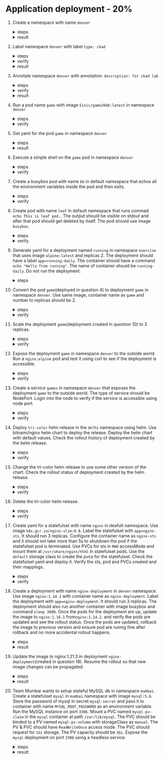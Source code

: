 # Application deployment - 20%

1. Create a namespace with name `denver`

    <details><summary>steps</summary>
    <p>

    ```bash
    kubectl create namespace denver
    ```
    </p>
    </details>

    <details><summary>result</summary>
    <p>

    ```text
    namespace/denver created
    ```
    </p>
    </details>

2. Label namespace `denver` with label `type: ckad`

    <details><summary>steps</summary>
    <p>

    ```bash
    kubectl label namespace denver type=ckad
    ```
    </p>
    </details>

    <details><summary>verify</summary>
    <p>

    ```bash
    kubectl get namespace denver --show-labels
    ```
    </p>
    </details>

    <details><summary>result</summary>
    <p>

    ```text
    NAME     STATUS   AGE   LABELS
    denver   Active   22m   kubernetes.io/metadata.name=denver,type=ckad
    ```
    </p>
    </details>

3. Annotate namespace `denver` with annotation:  `description: for ckad lab`

    <details><summary>steps</summary>
    <p>

    ```bash
    kubectl annotate namespace denver description='for ckad lab'
    ```
    </p>
    </details>

    <details><summary>verify</summary>
    <p>

    ```bash
    kubectl get namespace denver -o jsonpath={.metadata.annotations}
    ```
    </p>
    </details>

    <details><summary>result</summary>
    <p>

    ```text
    {"description":"for ckad lab"}
    ```
    </p>
    </details>

4. Run a pod name `game` with image `Einic/game2048:latest` in namespace `denver`

    <details><summary>steps</summary>
    <p>

    ```bash
    kubectl run game -n denver --image=Einic/game2048:latest --restart=Never
    ```
    </p>
    </details>

    <details><summary>verify</summary>
    <p>

    ```text
    kubectl get po -n denver
    NAME   READY   STATUS    RESTARTS   AGE
    game   1/1     Running   0          6m32s
    ```
    </p>
    </details>

5. Get yaml for the pod `game` in namespace `denver`

    <details><summary>steps</summary>
    <p>

    ```bash
    kubectl get po game -n denver -o yaml
    ```
    </p>
    </details>

    <details><summary>result</summary>
    <p>

    ```yaml
    metadata:
      creationTimestamp: "2021-10-03T05:45:26Z"
    labels:
      run: game
    name: game
    namespace: denver
    resourceVersion: "240869"
    uid: 9f79d237-c090-4cdc-a422-48ba266f3497
    spec:
      containers:
      - image: Einic/game2048:latest
        imagePullPolicy: Always
        name: game
        resources: {}
        terminationMessagePath: /dev/termination-log
        terminationMessagePolicy: File
        volumeMounts:
        - mountPath: /var/run/secrets/kubernetes.io/serviceaccount
          name: kube-api-access-l4b8x
          readOnly: true
    dnsPolicy: ClusterFirst
    enableServiceLinks: true
    nodeName: minikube
    preemptionPolicy: PreemptLowerPriority
    priority: 0
    restartPolicy: Never
    schedulerName: default-scheduler
    securityContext: {}
    serviceAccount: default
    serviceAccountName: default
    terminationGracePeriodSeconds: 30
    tolerations:
    - effect: NoExecute
        key: node.kubernetes.io/not-ready
        operator: Exists
        tolerationSeconds: 300
    - effect: NoExecute
        key: node.kubernetes.io/unreachable
        operator: Exists
        tolerationSeconds: 300
    volumes:
    - name: kube-api-access-l4b8x
        projected:
        defaultMode: 420
        sources:
        - serviceAccountToken:
            expirationSeconds: 3607
            path: token
        - configMap:
            items:
            - key: ca.crt
                path: ca.crt
            name: kube-root-ca.crt
        - downwardAPI:
            items:
            - fieldRef:
                apiVersion: v1
                fieldPath: metadata.namespace
                path: namespace
    status:
      conditions:
      - lastProbeTime: null
        lastTransitionTime: "2021-10-03T05:45:26Z"
        status: "True"
        type: Initialized
      - lastProbeTime: null
        lastTransitionTime: "2021-10-03T05:45:59Z"
        status: "True"
        type: Ready
      - lastProbeTime: null
        lastTransitionTime: "2021-10-03T05:45:59Z"
        status: "True"
        type: ContainersReady
      - lastProbeTime: null
        lastTransitionTime: "2021-10-03T05:45:26Z"
        status: "True"
        type: PodScheduled
      containerStatuses:
      - containerID: docker://a22afea1c9fef2c8f0d7c171d71c44901858db40105c53fd6722e3a66a768467
        image: Einic/game2048:latest
        imageID: docker-pullable://Einic/game2048@sha256:d39bc83cd36b5179e547ce172332e687f83cbe3e4b5ee24f4714073068663708
        lastState: {}
        name: game
        ready: true
        restartCount: 0
        started: true
          state:
            running:
              startedAt: "2021-10-03T05:45:59Z"
    hostIP: 192.168.49.2
    phase: Running
    podIP: 172.17.0.23
    podIPs:
    - ip: 172.17.0.23
    qosClass: BestEffort
    startTime: "2021-10-03T05:45:26Z"
    ```
    </p>
    </details>

6. Execute a simple shell on the `game` pod in namespace `denver`

    <details><summary>steps</summary>
    <p>

    ```bash
    kubectl exec -it game -n denver -- /bin/sh
    ```
    </p>
    </details>

    <details><summary>verify</summary>
    <p>

    ```bash
    kubectl exec -it game -n denver -- /bin/sh
    # hostname
    game
    ```
    </p>
    </details>

7. Create a busybox pod with name `bb` in default namespace that echos all the environment variables inside the pod and then exits.

    <details><summary>steps</summary>
    <p>

    ```bash
    kubectl run bb --image=busybox --restart=Never -it -- env
    ```
    </p>
    </details>

    <details><summary>verify</summary>
    <p>

    ```bash
    PATH=/usr/local/sbin:/usr/local/bin:/usr/sbin:/usr/bin:/sbin:/bin
    HOSTNAME=bb
    TERM=xterm
    KUBERNETES_PORT_443_TCP_PROTO=tcp
    KUBERNETES_PORT_443_TCP_PORT=443
    KUBERNETES_PORT_443_TCP_ADDR=10.96.0.1
    KUBERNETES_SERVICE_HOST=10.96.0.1
    KUBERNETES_SERVICE_PORT=443
    KUBERNETES_SERVICE_PORT_HTTPS=443
    KUBERNETES_PORT=tcp://10.96.0.1:443
    KUBERNETES_PORT_443_TCP=tcp://10.96.0.1:443
    HOME=/root
    ```
    </p>
    <p>

    ```bash
    kubectl get po
    NAME                     READY   STATUS             RESTARTS         AGE
    bb                       0/1     Completed          0                86s
    ```
    </p>
    </details>

8. Create pod with name `leaf` in default namespace that runs commad `echo This is leaf pod.`. The output should be visible on stdout and after that pod should get deleted by itself. The pod should use image `busybox`.

    <details><summary>steps</summary>
    <p>

    ```bash
    kubectl run leaf --image=busybox -it --rm --restart=Never -- /bin/sh -c 'echo This is leaf pod.'
    ```
    </p>
    </details>

    <details><summary>verify</summary>
    <p>

    ```bash
    kubectl run leaf --image=busybox -it --rm --restart=Never -- /bin/sh -c 'echo This is leaf pod.'
    This is leaf pod.
    pod "leaf" deleted
    ```
    </p>
    </details>

9. Generate yaml for a deployment named `running` in namespace `exercise` that uses image `alpine:latest` and replicas 2. The deployment should have a label `app=running-daily`. The container should have a command `echo "Hello from running"`. The name of container should be `running-daily`. Do not run the deployment.

    <details><summary>steps</summary>
    <p>

    ```bash
    kubectl create ns exercise
    ```
    <p>

    ```bash
    kubectl create deploy running --image=alpine:latest --replicas=2 --namespace=exercise --dry-run=client -o yaml -- /bin/sh -c 'echo "Hello from running"'
    ```
    </p>

    Edit the container name to `running-daily` and add the label `app=running-daily`.
    <p>

    ```yaml
    apiVersion: apps/v1
    kind: Deployment
    metadata:
      creationTimestamp: null
      labels:
        app: running-daily
    name: running
    namespace: exercise
    spec:
      replicas: 2
    selector:
      matchLabels:
        app: running-daily
    strategy: {}
    template:
      metadata:
        creationTimestamp: null
        labels:
          app: running-daily
      spec:
        containers:
        - command:
          - /bin/sh
          - -c
          - echo "Hello from running"
          image: alpine:latest
          name: running-daily
          resources: {}
    status: {}
    ```
    </details>

10. Convert the pod `game`(deployed in question 4) to deployment `game` in namespace `denver`. Use same image, container name as `game` and number to replicas should be 2.

    <details><summary>steps</summary>
    <p>

    ```bash
    kubectl create deployment game -n denver --image=Einic/game2048:latest --replicas=2 --dry-run=client -o yaml > game_deploy.yaml
    ```
    </p>
    <p>

    ```bash
    vi game_deploy.yaml
    ```
    </p>
    <p>

    ```yaml
    apiVersion: apps/v1
    kind: Deployment
    metadata:
      creationTimestamp: null
    labels:
      app: game
    name: game
    namespace: denver
    spec:
      replicas: 2
      selector:
        matchLabels:
          app: game
      strategy: {}
      template:
        metadata:
          creationTimestamp: null
          labels:
            app: game
        spec:
          containers:
          - image: Einic/game2048:latest
            name: game2048
            resources: {}
    status: {}
    ```
    </p>
    <p>

    ```bash
    kubectl apply -f game_deploy.yaml
    ```
    </p>
    </details>

    <details><summary>verify</summary>
    <p>

    ```text
    kubectl get po -n denver
    NAME                    READY   STATUS    RESTARTS   AGE
    game                    1/1     Running   0          20m
    game-6dbf688b5f-jqfhn   1/1     Running   0          12s
    game-6dbf688b5f-qm7gm   1/1     Running   0          12s
    ```
    </p>
    <p>

    ```text
    kubectl get deployment -n denver
    NAME   READY   UP-TO-DATE   AVAILABLE   AGE
    game   2/2     2            2           82s
    ```
    </p>
    </details>

11. Scale the deployment `game`(deployment created in question 10) to 3 replicas.

    <details><summary>steps</summary>
    <p>

    ```bash
    kubectl scale deployment game -n denver --replicas=3
    ```
    </p>
    </details>

    <details><summary>verify</summary>
    <p>

    ```text
    kubectl get po -n denver
    NAME                    READY   STATUS              RESTARTS   AGE
    game                    1/1     Running             0          68m
    game-6dbf688b5f-jqfhn   1/1     Running             0          48m
    game-6dbf688b5f-qm7gm   1/1     Running             0          48m
    game-6dbf688b5f-xbmwt   0/1     ContainerCreating   0          5s
    ```
    </p>
    </details>

12. Expose the deployment `game` in namespace `denver` to the outside world. Run a `nginx:alpine` pod and test it using curl to see if the deployment is accessible.

    <details><summary>steps</summary>
    <p>

    ```bash
    kubectl expose deployment game -n denver --port=4444 --target-port=80 --type=ClusterIP --name=games
    ```
    </p>
    </details>

    <details><summary>verify</summary>
    <p>

    ```bash
    kubectl get svc -n denver
    NAME    TYPE        CLUSTER-IP       EXTERNAL-IP   PORT(S)          AGE
    games   ClusterIP   10.111.182.190   <none>        4444/TCP         2m40s
    ```
    </p>

    <p>

    ```bash
    kubectl run curl --rm -it --image=nginx:alpine --restart=Never -n denver -- /bin/sh -c 'curl -I http://10.111.182.190:4444'
    ```
    </p>

    <p>

    ```text
    HTTP/1.1 200 OK
    Server: nginx/1.15.12
    Date: Sun, 03 Oct 2021 07:09:06 GMT
    Content-Type: text/html
    Content-Length: 3378
    Last-Modified: Wed, 26 Sep 2018 18:37:14 GMT
    Connection: keep-alive
    ETag: "5babd1da-d32"
    Accept-Ranges: bytes

    pod "curl" deleted
    ```
    </p>
    </details>

13. Create a service `games` in namespace `denver` that exposes the deployment `game` to the outside world. The type of service should be NodePort. Login into the node to verify if the service is accessible using node port.

    <details><summary>steps</summary>
    <p>

    ```bash
    kubectl expose deployment game -n denver --port=3333 --target-port=80 --type=NodePort --name=game
    ```
    </p>
    </details>

    <details><summary>verify</summary>
    <p>

    ```bash
    kubectl get  svc -n denver
    NAME    TYPE        CLUSTER-IP       EXTERNAL-IP   PORT(S)          AGE
    game    NodePort    10.98.205.242    <none>        3333:32105/TCP   9m16s
    ```
    </p>

    <p>

    ```bash
    kubectl get po -n denver -o wide
    NAME                    READY   STATUS      RESTARTS   AGE   IP            NODE       NOMINATED NODE   READINESS GATES
    game-6dbf688b5f-jqfhn   1/1     Running     0          72m   172.17.0.24   minikube   <none>           <none>
    game-6dbf688b5f-qm7gm   1/1     Running     0          72m   172.17.0.25   minikube   <none>           <none>
    game-6dbf688b5f-xbmwt   1/1     Running     0          23m   172.17.0.26   minikube   <none>           <none>
    ```
    <p>

    ```bash
    minikube ssh
    Last login: Sun Oct  3 07:03:31 2021 from 192.168.49.1
    docker@minikube:~$
    ```
    </p>

    In this example, minikube is being used. If you are using some other cluster, you can login on the corresponding node where the game pod is running and then run the following command(replace minikube with your node name) to verify if the service is accessible.
    <p>

    ```bash
    docker@minikube:~$ curl -I http://minikube:32105
    HTTP/1.1 200 OK
    Server: nginx/1.15.12
    Date: Sun, 03 Oct 2021 07:15:15 GMT
    Content-Type: text/html
    Content-Length: 3378
    Last-Modified: Wed, 26 Sep 2018 18:37:14 GMT
    Connection: keep-alive
    ETag: "5babd1da-d32"
    Accept-Ranges: bytes
    ```
    </p>
    </details>

14. Deploy `tri-color` helm release in the `delhi` namespace using helm. Use bitnami/nginx helm chart to deploy the release. Deploy the helm chart with default values. Check the rollout history of deployment created by the helm release.

    <details><summary>steps</summary>
    Dowload the helm chart from bitnami/nginx repository.
    <p>

    ```bash
    helm repo add bitnami https://charts.bitnami.com/bitnami
    ```
    </p>

    Update the helm repo
    <p>

    ```bash
    helm repo update
    ```
    </p>

    Install the release
    <p>

    ```bash
    helm install tri-color bitnami/nginx --create-namespace --namespace delhi
    ```
    </p>

    Check deployment created and rollout status.
    <p>

    ```bash
    kubectl get deploy -n delhi
    kubectl rollout status deploy tri-color-nginx -n delhi
    ```
    </details>

    <details><summary>verify</summary>
    <p>

    ```text
    helm install tri-color bitnami/nginx --create-namespace --namespace delhi
    NAME: tri-color
    LAST DEPLOYED: Sun Oct  3 13:14:45 2021
    NAMESPACE: delhi
    STATUS: deployed
    REVISION: 1
    TEST SUITE: None
    NOTES:
    ** Please be patient while the chart is being deployed **

    NGINX can be accessed through the following DNS name from within your cluster:

        tri-color-nginx.delhi.svc.cluster.local (port 80)

    To access NGINX from outside the cluster, follow the steps below:

    1. Get the NGINX URL by running these commands:

    NOTE: It may take a few minutes for the LoadBalancer IP to be available.
            Watch the status with: 'kubectl get svc --namespace delhi -w tri-color-nginx'

        export SERVICE_PORT=$(kubectl get --namespace delhi -o jsonpath="{.spec.ports[0].port}" services tri-color-nginx)
        export SERVICE_IP=$(kubectl get svc --namespace delhi tri-color-nginx -o jsonpath='{.status.loadBalancer.ingress[0].ip}')
        echo "http://${SERVICE_IP}:${SERVICE_PORT}"

    ```
    </p>
    <p>

    ```bash
    helm list -n delhi
    NAME     	NAMESPACE	REVISION	UPDATED                             	STATUS  	CHART      	APP VERSION
    tri-color	delhi    	1       	2021-10-03 13:14:45.184267 +0530 IST	deployed	nginx-9.5.5	1.21.3
    ```
    </p>
    <p>

    ```bash
    kubectl get po -n delhi
    NAME                              READY   STATUS    RESTARTS   AGE
    tri-color-nginx-c987dd577-f4lg6   1/1     Running   0          110s
    ```
    </p>

    Check rollout status of deployment created.

    <p>

    ```bash
    kubectl get deploy -n delhi
    NAME              READY   UP-TO-DATE   AVAILABLE   AGE
    tri-color-nginx   1/1     1            1           3m45s
    ```

    <p>

    ```bash
    kubectl rollout status deploy tri-color-nginx -n delhi
    deployment "tri-color-nginx" successfully rolled out
    ```
    </details>

15. Change the tri-color helm release to use some other version of the chart. Check the rollout status of deployment created by the helm release.

    <details><summary>steps</summary>
    Search version for bitnami/nginx chart.
    <p>

    ```bash
    helm search repo bitnami/nginx --versions
    ```
    </p>

    Update the helm release `tri-color`
    <p>

    ```bash
    helm upgrade --install tri-color --version=9.5.0 bitnami/nginx --create-namespace --namespace delhi
    ```
    </p>

    Check the rollout history for deployment.
    <p>

    ```bash
    kubectl rollout history deploy tri-color-nginx -n delhi
    ```
    </p>
    </details>

    <details><summary>verify</summary>
    Check the new release.
    <p>

    ```bash
    helm upgrade --install tri-color --version=9.5.0 bitnami/nginx --create-namespace --namespace delhi
    Release "tri-color" has been upgraded. Happy Helming!
    NAME: tri-color
    LAST DEPLOYED: Sun Oct  3 13:26:24 2021
    NAMESPACE: delhi
    STATUS: deployed
    REVISION: 2
    TEST SUITE: None
    NOTES:
    ** Please be patient while the chart is being deployed **

    NGINX can be accessed through the following DNS name from within your cluster:

        tri-color-nginx.delhi.svc.cluster.local (port 80)

    To access NGINX from outside the cluster, follow the steps below:

    1. Get the NGINX URL by running these commands:

    NOTE: It may take a few minutes for the LoadBalancer IP to be available.
            Watch the status with: 'kubectl get svc --namespace delhi -w tri-color-nginx'

        export SERVICE_PORT=$(kubectl get --namespace delhi -o jsonpath="{.spec.ports[0].port}" services tri-color-nginx)
        export SERVICE_IP=$(kubectl get svc --namespace delhi tri-color-nginx -o jsonpath='{.status.loadBalancer.ingress[0].ip}')
        echo "http://${SERVICE_IP}:${SERVICE_PORT}"
    ```
    </p>
    List the helm release.
    <p>

    ```bash
    helm list -n delhi
    NAME     	NAMESPACE	REVISION	UPDATED                             	STATUS  	CHART      	APP VERSION
    tri-color	delhi    	2       	2021-10-03 13:26:24.203328 +0530 IST	deployed	nginx-9.5.0	1.21.1
    ```
    </p>

    Check rollout status of deployment created.
    <p>

    ```bash
    kubectl rollout history deploy tri-color-nginx -n delhi
    deployment.apps/tri-color-nginx
    REVISION  CHANGE-CAUSE
    1         <none>
    2         <none>
    ```
    </p>
    </details>

16. Delete the tri-color helm release.

    <details><summary>steps</summary>
    Delete the helm release `tri-color`.
    <p>

    ```bash
    helm uninstall tri-color -n delhi
    ```
    </p>
    </details>

    <details><summary>verify</summary>
    <p>

    ```bash
    helm uninstall tri-color -n delhi
    release "tri-color" uninstalled
    ```
    </p>
    </details>

17. Create yaml for a statefulset with name `nginx` in deafult namespace. Use image `k8s.gcr.io/nginx-slim:0.8`. Label the statefulset with `app=nginx-sts`. It should run 3 replicas. Configure the container name as `nginx-sts` and it should not take more than 5s to shutdown the pod if the statefulset pod is terminated. Use PVCs for sts in `RWO` accessMode and mount them at `/usr/share/nginx/html` in statefulset pods. Use the `default` storage class to create the pvcs for the statefulset. Check the statefulset yaml and deploy it. Verify the sts, pod and PVCs created and their mappings.

    <details><summary>steps</summary>
    Prepare yaml for statefulset.
    <p>

    ```text
    apiVersion: apps/v1
    kind: StatefulSet
    metadata:
      name: nginx
    spec:
      selector:
        matchLabels:
          app: nginx-sts
      serviceName: "nginx"
      replicas: 3 # by default is 1
      template:
        metadata:
          labels:
            app: nginx-sts
        spec:
          terminationGracePeriodSeconds: 5
          containers:
          - name: nginx-sts
            image: k8s.gcr.io/nginx-slim:0.8
            volumeMounts:
            - name: www
              mountPath: /usr/share/nginx/html
      volumeClaimTemplates:
      - metadata:
          name: www
        spec:
          accessModes: [ "ReadWriteOnce" ]
          resources:
            requests:
              storage: 200Mi
    ```
    </p>

    deploy statefulset.

    <p>

    ```bash
    kubectl apply -f nginx-sts.yaml
    ```
    </p>

    Check the statefulset, pods and PVCs.
    <p>

    ```bash
    kubectl get statefulset,po,pvc
    ```
    </p>
    </details>

    <details><summary>verify</summary>
    <p>

    ```text
    kubectl get statefulset,po,pvc -o wide
    NAME                     READY   AGE     CONTAINERS   IMAGES
    statefulset.apps/nginx   3/3     5m11s   nginx-sts    k8s.gcr.io/nginx-slim:0.8

    NAME                         READY   STATUS             RESTARTS          AGE     IP            NODE       NOMINATED NODE   READINESS GATES
    pod/nginx-0                  1/1     Running            0                 5m11s   172.17.0.27   minikube   <none>           <none>
    pod/nginx-1                  1/1     Running            0                 5m9s    172.17.0.28   minikube   <none>           <none>
    pod/nginx-2                  1/1     Running            0                 5m8s    172.17.0.31   minikube   <none>           <none>

    NAME                                STATUS   VOLUME                                     CAPACITY   ACCESS MODES   STORAGECLASS   AGE
    persistentvolumeclaim/www-nginx-0   Bound    pvc-2b120e12-53e6-40b4-bb5b-6bb5c1aa0698   200Mi      RWO            standard       2m59s
    persistentvolumeclaim/www-nginx-1   Bound    pvc-a34cf366-061c-4ef3-932f-ea2274d9154e   200Mi      RWO            standard       2m56s
    persistentvolumeclaim/www-nginx-2   Bound    pvc-29417f58-6048-457a-a30f-ae3194be4e39   200Mi      RWO            standard       2m53s

    ```
    </p>
    </details>

18. Create a deployment with name `nginx-deployment` in `denver` namespace. Use image `nginx:1.14.2` with container name as `nginx-deployment`. Label the deployment with `app=nginx-deployment`. It should run 3 replicas. The deployment should also run another container with image busybox and command `sleep 3600`. Once the pods for the deployment are up, update the image to `nginx:1.16.1` from`nginx:1.14.2`. and verify the pods are updated and see the rollout status. Once the pods are updated, rollback the image to previous version and ensure pod are runnig fine after rollback and no more accidental rollout happens.

    <details><summary>steps</summary>
    Create initial deployment yaml and store in nginx-deployment.yaml.
    <p>

    ```bash
    kubectl create deploy nginx-deployment -n denver --image=nginx:1.14.2 --replicas=3 --dry-run=client -o yaml
    ```
    </p>
    Edit the deployment yaml to add another container.

    <p>

    ```yaml
    apiVersion: apps/v1
    kind: Deployment
    metadata:
      creationTimestamp: null
      labels:
        app: nginx-deployment
      name: nginx-deployment
      namespace: denver
    spec:
      replicas: 3
      selector:
        matchLabels:
          app: nginx-deployment
      strategy: {}
      template:
        metadata:
          creationTimestamp: null
          labels:
            app: nginx-deployment
        spec:
          containers:
          - image: busybox
            name: busybox
            command: ["/bin/sh", "-c", "sleep 3600"]
          - image: nginx:1.14.2
            name: nginx-deployment
            resources: {}
    status: {}
    ```
    </p>
    Apply the deployment yaml.

    <p>

    ```bash
    kubectl apply -f nginx-deployment.yaml
    ```
    </p>
    Update the image to nginx:1.16.1.
    <p>

    ```bash
    kubectl set image deploy nginx-deployment nginx-deployment=nginx:1.16.2 -n denver
    ```
    </p>
    Verify the pods are updated and see the rollout status.
    <p>

    ```bash
    kubectl rollout status deploy nginx-deployment -n denver
    ```
    </p>
    Rollback the image to nginx:1.14.2.
    <p>

    ```bash
    kubectl rollout undo nginx-deployment -n denver --to-revision=1
    ```
    </p>
    Pause the rollout to avoid any further release.
    <p>

    ```bash
    kubectl rollout pause nginx-deployment -n denver
    ```
    </p>
    </details>

    <details><summary>result</summary>
    Verify that deployment pods are running fine.
    <p>

    ```text
    ┗━ ॐ  kubectl get po -n denver -l app=nginx-deployment
    NAME                                READY   STATUS      RESTARTS   AGE
    nginx-deployment-6774947b7d-cprzd   2/2     Running     0          36s
    nginx-deployment-6774947b7d-g9wfm   2/2     Running     0          59s
    nginx-deployment-6774947b7d-v4zzm   2/2     Running     0          80s
    ```
    </p>

    Verify that the image is updated.
    <p>

    ```bash
    kubectl get po -n denver -l app=nginx-deployment -o jsonpath='{.items[*].spec.containers[?(@.name=="nginx-deployment")].image}'
    ```
    </p>
    Verify if the rollout is paused. Try updating a new image and see if changes gets rolled out.
    <p>

    ```bash
    ┗━ ॐ  kubectl set image deploy nginx-deployment nginx-deployment=nginx:1.16.4 -n denver
    deployment.apps/nginx-deployment image updated
    ┗━ ॐ  kubectl rollout status deploy nginx-deployment -n denver
    Waiting for deployment "nginx-deployment" rollout to finish: 0 out of 3 new replicas have been updated...
    ```
    </p>
    If you check the rollout will not happen and old pods will keep running. We may have to resume the rollout to see the changes.
    </details>

19. Update the image to nginx:1.21.3 in deployment `nginx-deployment`(created in question 18). Resume the rollout so that new image changes can be propagated.

    <details><summary>steps</summary>
    <p>

    ```bash
    kubectl set image deploy nginx-deployment nginx-deployment=nginx:1.21.3 -n denver
    ```
    </p>
    Resume the rollout.
    <p>

    ```bash
    kubectl rollout resume nginx-deployment -n denver
    ```
    </p>
    </details>

    <details><summary>result</summary>
    <p>

    ```bash
    ┗━ ॐ  kubectl rollout resume deploy nginx-deployment -n denver
    deployment.apps/nginx-deployment resumed
    ```
    </p>

    Verify that the pods are updated.
    <p>

    ```bash
    ┗━ ॐ      kubectl get po -n denver -l app=nginx-deployment -o jsonpath='{.items[*].spec.containers[?(@.name=="nginx-deployment")].image}'
    nginx:1.21.3 nginx:1.21.3 nginx:1.21.3
    ```
    </details>

20. Team Mumbai wants to setup stateful MySQL db in namespace `mumbai`. Create a statefulset `mysql` in `mumbai` namespace with image `mysql:5.6`. Store the password of mysql in secret `mysql-secret` and pass it to container with name `MYSQL_ROOT_PASSWORD` as an environment variable. Run the MySQL instance on port `3306`. Mount a PVC named `mysql-pv-claim` in the `mysql` container at path `/var/lib/mysql`. The PVC should be binded to a PV named `mysql-pv-volume` with storageClass as `manual`. The PV & PVC should have `ReadWriteOnce` access mode. The PVC should request for `1Gi` storage. The PV capacity should be `3Gi`. Expose the `mysql` deployment on port `3306` using a headless service.

    <details><summary>steps</summary>
    <p>

    ```bash
    kubectl create ns mumbai
    ```
    </p>
    Create the storageClass, PV and PVC using storage.yaml.
    <p>

    ```yaml
    apiVersion: storage.k8s.io/v1
    kind: StorageClass
    metadata:
      name: manual
    provisioner: k8s.io/minikube-hostpath # this is for minikube clusters. Use appropriate provisioner if working on other clusters.
    reclaimPolicy: Retain
    allowVolumeExpansion: true
    ---
    apiVersion: v1
    kind: PersistentVolume
    metadata:
      name: mysql-pv-volume
      labels:
        type: local
    spec:
      storageClassName: manual
      capacity:
        storage: 3Gi
      accessModes:
        - ReadWriteOnce
      hostPath:
        path: "/mnt/data"
    ---
    apiVersion: v1
    kind: PersistentVolumeClaim
    metadata:
      name: mysql-pv-claim
      namespace: mumbai
    spec:
      storageClassName: manual
      accessModes:
        - ReadWriteOnce
      resources:
        requests:
          storage: 1Gi
    ```
    </p>
    Generate the basic mysql deployment  yaml.
    <p>

    ```bash
    kubectl create deploy mysql -n mumbai --image=mysql:5.6 --port=3306 --dry-run=client -o yaml > mysql-deploy.yaml
    ```
    </p>
    Edit the deployment yaml.
    <p>

    ```yaml
    apiVersion: apps/v1
    kind: Deployment
    metadata:
      name: mysql
      namespace: mumbai
    spec:
      selector:
        matchLabels:
          app: mysql
      template:
        metadata:
          labels:
            app: mysql
        spec:
          containers:
          - image: mysql:5.6
            name: mysql
            env:
            - name: MYSQL_ROOT_PASSWORD
              valueFrom:
                secretKeyRef:
                  name: mysql-secret
                  key: MYSQL_ROOT_PASSWORD
            ports:
            - containerPort: 3306
              name: mysql
            volumeMounts:
            - name: mysql-persistent-storage
              mountPath: /var/lib/mysql
          volumes:
          - name: mysql-persistent-storage
            persistentVolumeClaim:
              claimName: mysql-pv-claim
    ```
    </p>
    Create the secret mysql-secret.
    <p>

    ```bash
    kubectl create secret generic mysql-secret --from-literal=MYSQL_ROOT_PASSWORD=password -n mumbai
    ```
    </p>
    Create the service `mysql-service` by below data in mysql-service.yaml.
    <p>

    ```yaml
    apiVersion: v1
    kind: Service
    metadata:
      name: mysql
      namespace: mumbai
    spec:
      ports:
      - port: 3306
      selector:
        app: mysql
      clusterIP: None
    ```
    </p>
    Apply the deployment, storage and service yaml.

    <p>

    ```bash
    kubectl apply -f storage.yaml
    kubectl apply -f mysql-deploy.yaml
    kubectl apply -f mysql-service.yaml
    ```
    </p>
    </details>

    <details><summary>result</summary>
    Check if storage is created.
    <p>

    ```bash
    [11:09 PM IST 04.10.2021 ☸ 127.0.0.1:57199 📁 CKAD ❱ master ▲]
    ┗━ ॐ  kg sc,pv,pvc
    NAME                                             PROVISIONER                RECLAIMPOLICY   VOLUMEBINDINGMODE   ALLOWVOLUMEEXPANSION   AGE
    storageclass.storage.k8s.io/manual               k8s.io/minikube-hostpath   Retain          Immediate           true                   6s
    storageclass.storage.k8s.io/standard (default)   k8s.io/minikube-hostpath   Delete          Immediate           false                  28h

    NAME                                                        CAPACITY   ACCESS MODES   RECLAIM POLICY   STATUS      CLAIM                   STORAGECLASS   REASON   AGE
    persistentvolume/mysql-pv-volume                            3Gi        RWO            Retain           Bound       mumbai/mysql-pv-claim   manual                  6s
    persistentvolume/pvc-ebf0372d-f5c4-4446-b023-175d22ee1ab1   1Gi        RWO            Retain           Available   mumbai/mysql-pv-claim   manual                  6s
    ```
    </p>
    Check if mysql pod in up and mysql service is up inside the pod.
    <p>

    ```text
    ┗━ ॐ  kg po,svc,secret -n mumbai
    NAME                         READY   STATUS    RESTARTS   AGE
    pod/mysql-756f767845-tsrqq   1/1     Running   0          8m10s
    pod/mysql-client             0/1     Error     0          50s

    NAME            TYPE        CLUSTER-IP   EXTERNAL-IP   PORT(S)    AGE
    service/mysql   ClusterIP   None         <none>        3306/TCP   6m51s

    NAME                         TYPE                                  DATA   AGE
    secret/default-token-55rs4   kubernetes.io/service-account-token   3      11m
    secret/mysql-secret          Opaque                                1      7m43s
    ```
    </p>
    Check if mysql is accessible using the headless service.
    <p>

    ```bash
    [11:15 PM IST 04.10.2021 ☸ 127.0.0.1:57199 📁 CKAD ❱ master ▲]
    ┗━ ॐ  kubectl run -n mumbai -it --rm --image=mysql:5.6 --restart=Never mysql-client -- mysql -h mysql -ppassword
    If you don't see a command prompt, try pressing enter.

    mysql>
    mysql>
    mysql> exit
    Bye
    ```
    </p>

    </details>
